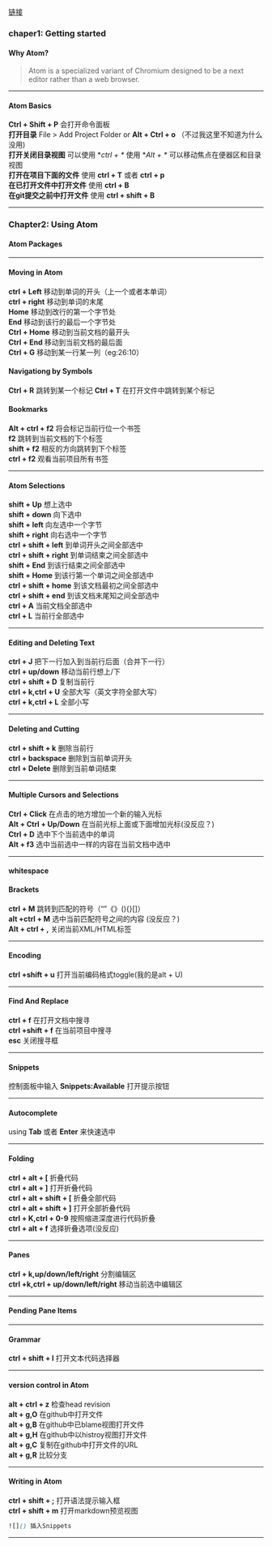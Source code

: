 [链接](flight-manual.atom.io)
### chaper1: Getting started
#### Why Atom?
> Atom is a specialized variant of Chromium designed to be a next editor rather than a web browser.

---
#### Atom Basics

**Ctrl + Shift + P** 会打开命令面板  <br>
**打开目录** File > Add Project Folder or **Alt + Ctrl + o** （不过我这里不知道为什么没用)  <br>
**打开关闭目录视图** 可以使用 **ctrl + \** 使用 **Alt + \** 可以移动焦点在便器区和目录视图  <br>
**打开在项目下面的文件** 使用 **ctrl + T** 或者 **ctrl + p**  <br>
**在已打开文件中打开文件** 使用 **ctrl + B**   <br>
**在git提交之前中打开文件** 使用 **ctrl + shift + B**  <br>

---
### Chapter2: Using Atom
#### Atom Packages
---
#### Moving in Atom
**ctrl + Left** 移动到单词的开头（上一个或者本单词）  <br>
**ctrl + right** 移动到单词的末尾  <br>
**Home** 移动到改行的第一个字节处  <br>
**End** 移动到该行的最后一个字节处  <br>
**Ctrl + Home** 移动到当前文档的最开头  <br>
**Ctrl + End** 移动到当前文档的最后面  <br>
**Ctrl + G** 移动到某一行某一列（eg:26:10）  <br>
#### Navigationg by Symbols
**Ctrl + R** 跳转到某一个标记 **Ctrl + T** 在打开文件中跳转到某个标记
#### Bookmarks
**Alt + ctrl + f2** 将会标记当前行位一个书签  <br>
**f2** 跳转到当前文档的下个标签  <br>
**shift + f2** 相反的方向跳转到下个标签  <br>
**ctrl + f2** 观看当前项目所有书签  <br>

---
#### Atom Selections
**shift + Up** 想上选中  <br>
**shift + down** 向下选中  <br>
**shift + left** 向左选中一个字节  <br>
**shift + right** 向右选中一个字节  <br>
**ctrl + shift + left**  到单词开头之间全部选中  <br>
**ctrl + shift + right** 到单词结束之间全部选中  <br>
**shift + End** 到该行结束之间全部选中  <br>
**shift + Home** 到该行第一个单词之间全部选中  <br>
**ctrl + shift + home** 到该文档最初之间全部选中  <br>
**ctrl + shift + end** 到该文档末尾知之间全部选中  <br>
**ctrl + A** 当前文档全部选中  <br>
**ctrl + L** 当前行全部选中  <br>

---
#### Editing and Deleting Text
**ctrl + J** 把下一行加入到当前行后面（合并下一行）  <br>
**ctrl + up/down** 移动当前行想上/下   <br>
**ctrl + shift + D** 复制当前行  <br>
**ctrl + k,ctrl + U** 全部大写（英文字符全部大写）  <br>
**ctrl + k,ctrl + L** 全部小写  <br>

---
#### Deleting and Cutting
**ctrl + shift + k** 删除当前行  <br>
**ctrl + backspace** 删除到当前单词开头  <br>
**ctrl + Delete** 删除到当前单词结束  <br>

---
#### Multiple Cursors and Selections
**Ctrl + Click**  在点击的地方增加一个新的输入光标  <br>
**Alt + Ctrl + Up/Down** 在当前光标上面或下面增加光标(没反应？)  <br>
**Ctrl + D** 选中下个当前选中的单词  <br>
**Alt + f3** 选中当前选中一样的内容在当前文档中选中  <br>

---
#### whitespace
#### Brackets

**ctrl + M** 跳转到匹配的符号（“”《》(){}[]）  <br>
**alt +ctrl + M** 选中当前匹配符号之间的内容 (没反应？) <br>
**Alt + ctrl + ,** 关闭当前XML/HTML标签  <br>

---
#### Encoding
**ctrl +shift + u** 打开当前编码格式toggle(我的是alt + U)  <br>

---
#### Find And Replace
**ctrl + f** 在打开文档中搜寻  <br>
**ctrl +shift + f** 在当前项目中搜寻  <br>
**esc** 关闭搜寻框  <br>

---
#### Snippets
控制面板中输入 **Snippets:Available** 打开提示按钮  <br>

---
#### Autocomplete
using **Tab** 或者 **Enter** 来快速选中  <br>

---
#### Folding
**ctrl + alt + [** 折叠代码  <br>
**ctrl + alt + ]** 打开折叠代码  <br>
**ctrl + alt + shift + [** 折叠全部代码  <br>
**ctrl + alt + shift + ]** 打开全部折叠代码  <br>
**ctrl + K,ctrl + 0-9** 按照缩进深度进行代码折叠  <br>
**ctrl + alt + f** 选择折叠选项(没反应)  <br>

---
#### Panes
**ctrl + k,up/down/left/right** 分割编辑区  <br>
**ctrl +k,ctrl + up/down/left/right** 移动当前选中编辑区

---
#### Pending Pane Items
---
#### Grammar
**ctrl + shift + l** 打开文本代码选择器  <br>

---
#### version control in Atom
**alt + ctrl + z** 检查head revision  <br>
**alt + g,O** 在github中打开文件  <br>
**alt + g,B** 在github中已blame视图打开文件  <br>
**alt + g,H** 在github中以histroy视图打开文件  <br>
**alt + g,C** 复制在github中打开文件的URL  <br>
**alt + g,R** 比较分支  <br>

---
#### Writing in Atom
**ctrl + shift + ;** 打开语法提示输入框  <br>
**ctrl + shift + m** 打开markdown预览视图  <br>
```css
![]() 插入Snippets
```
---
